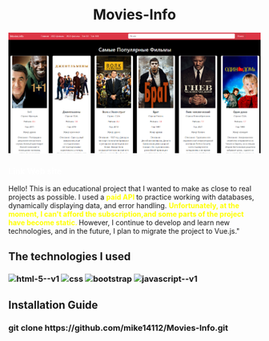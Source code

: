  <h1 style="text-align:center;"> Movies-Info</h1>

 <img src="img/movies.png">


 <h3><a href="https://mike14112.github.io/Movies-Info/" target="_blank" style="text-decoration:none; color:white;">Link Web site </a> </h3>

<p>Hello! This is an educational project that I wanted to make as close to real projects as possible. I used a <span style="color:yellow; font-weight:bold;"> paid API </span> to practice working with databases, dynamically displaying data, and error handling. <span style="font-weight:bold; color:yellow;"> Unfortunately, at the moment,  I can't afford the subscription,and some parts of the project have become static. </span>  However, I continue to develop and learn new technologies, and in the future, I plan to migrate the project to Vue.js."</p>

   <h2> The technologies I used </h2>

<h3><img width="48" height="48" src="https://img.icons8.com/color/48/html-5--v1.png" alt="html-5--v1"/>
<img width="48" height="48" src="https://img.icons8.com/color/48/css.png" alt="css"/>
<img width="48" height="48" src="https://img.icons8.com/fluency/48/bootstrap.png" alt="bootstrap"/>
<img width="48" height="48" src="https://img.icons8.com/color/48/javascript--v1.png" alt="javascript--v1"/>
</h3>


<h2> Installation Guide</h2>

<h3> git clone https://github.com/mike14112/Movies-Info.git </h3>

